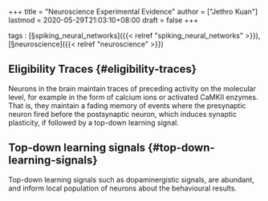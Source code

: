 +++
title = "Neuroscience Experimental Evidence"
author = ["Jethro Kuan"]
lastmod = 2020-05-29T21:03:10+08:00
draft = false
+++

tags
: [§spiking\_neural\_networks]({{< relref "spiking_neural_networks" >}}), [§neuroscience]({{< relref "neuroscience" >}})

## Eligibility Traces {#eligibility-traces}

Neurons in the brain maintain traces of preceding activity on the
molecular level, for example in the form of calcium ions or
activated CaMKII enzymes. That is, they maintain a fading memory of
events where the presynaptic neuron fired before the postsynaptic
neuron, which induces synaptic plasticity, if followed by a top-down
learning signal.

## Top-down learning signals {#top-down-learning-signals}

Top-down learning signals such as dopaminergistic signals, are
abundant, and inform local population of neurons about the behavioural
results.
